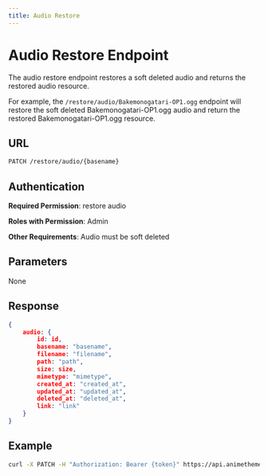 ```yaml
---
title: Audio Restore
---
```


# Audio Restore Endpoint

The audio restore endpoint restores a soft deleted audio and returns the restored audio resource.

For example, the `/restore/audio/Bakemonogatari-OP1.ogg` endpoint will restore the soft deleted Bakemonogatari-OP1.ogg audio and return the restored Bakemonogatari-OP1.ogg resource.

## URL

```sh
PATCH /restore/audio/{basename}
```

## Authentication

**Required Permission**: restore audio

**Roles with Permission**: Admin

**Other Requirements**: Audio must be soft deleted

## Parameters

None

## Response

```json
{
    audio: {
        id: id,
        basename: "basename",
        filename: "filename",
        path: "path",
        size: size,
        mimetype: "mimetype",
        created_at: "created_at",
        updated_at: "updated_at",
        deleted_at: "deleted_at",
        link: "link"
    }
}
```

## Example

```bash
curl -X PATCH -H "Authorization: Bearer {token}" https://api.animethemes.moe/restore/audio/Bakemonogatari-OP1.ogg
```
